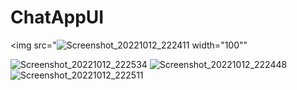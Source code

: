 # ChatAppUI
<img src="![Screenshot_20221012_222411](https://user-images.githubusercontent.com/64458945/195431483-55cbc565-f6e2-4391-9fb6-f655320f82b7.png) width="100""

![Screenshot_20221012_222534](https://user-images.githubusercontent.com/64458945/195431525-5ec3fdd5-664d-4af4-bb6a-1e5c9f3be468.png)
![Screenshot_20221012_222448](https://user-images.githubusercontent.com/64458945/195431530-18149690-2d9c-4432-bbfc-e1110687540d.png)
![Screenshot_20221012_222511](https://user-images.githubusercontent.com/64458945/195431531-e8f023aa-1459-4867-acc7-f755900b9c82.png)
